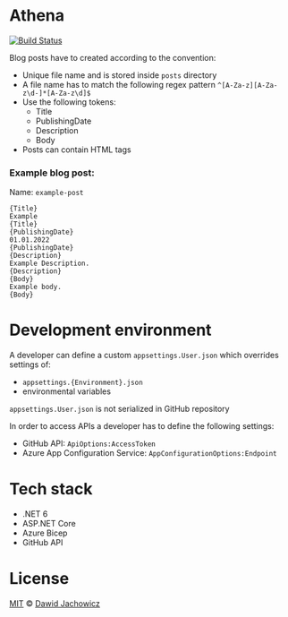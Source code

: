 # Athena

[![Build Status](https://dev.azure.com/djacho11/Athena/_apis/build/status/Build%20and%20Test?branchName=master)](https://dev.azure.com/djacho11/Athena/_build/latest?definitionId=5&branchName=master)

Blog posts have to created according to the convention:
- Unique file name and is stored inside `posts` directory
- A file name has to match the following regex pattern `^[A-Za-z][A-Za-z\d-]*[A-Za-z\d]$`
- Use the following tokens:
    - Title
    - PublishingDate
    - Description
    - Body
- Posts can contain HTML tags

### Example blog post:
Name: `example-post`
```
{Title}
Example
{Title}
{PublishingDate}
01.01.2022
{PublishingDate}
{Description}
Example Description.
{Description}
{Body}
Example body.
{Body}
```

# Development environment
A developer can define a custom `appsettings.User.json` which overrides settings of:
- `appsettings.{Environment}.json`
- environmental variables

`appsettings.User.json` is not serialized in GitHub repository

In order to access APIs a developer has to define the following settings:
- GitHub API: `ApiOptions:AccessToken`
- Azure App Configuration Service: `AppConfigurationOptions:Endpoint`

# Tech stack
- .NET 6
- ASP.NET Core
- Azure Bicep
- GitHub API

# License
[MIT](LICENSE) © [Dawid Jachowicz](https://github.com/SirSpec)